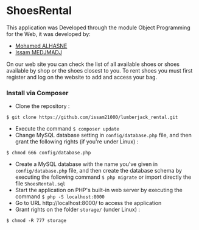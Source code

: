 # ShoesRental

This application was Developed through the module Object Programming for the Web, it was developed by:

- [Mohamed ALHASNE](https://github.com/alhasnecode)
- [Issam MEDJMADJ](https://github.com/issam21000)


On our web site you can check the list of all available shoes or shoes available by shop or the shoes closest to you.
To rent shoes you must first register and log on the website to add and access your bag.

### Install via Composer
- Clone the repository :
```
$ git clone https://github.com/issam21000/lumberjack_rental.git
```
- Execute the command `$ composer update`
- Change MySQL database setting in `config/database.php` file, and then grant the following rights (if you're under Linux) :
```
$ chmod 666 config/database.php
```
- Create a MySQL database with the name you've given in `config/database.php` file, and then create the database schema by executing the following command `$ php migrate` or import directly the file `ShoesRental.sql`
- Start the application on PHP's built-in web server by executing the command `$ php -S localhost:8000`
- Go to URL http://localhost:8000/ to access the application
- Grant rights on the folder `storage/` (under Linux) :
```
$ chmod -R 777 storage
```
